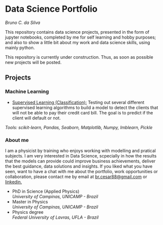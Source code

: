 # Data Science Portfolio 
*Bruno C. da Silva*

This repository contains data science projects, presented in the form of jupyter notebooks, completed by me for self learning and hobby purposes; and also 
to show a little bit about my work and data science skills, using mainly python.

This repository is currently under construction. Thus, as soon as possible new projects will be posted.<br/>


## Projects

### Machine Learning

- [Supervised Learning (Classification):](https://github.com/brcesar/Portfolio/tree/master/Supervised%20Learning%20:%20Classification%20-%20Credit%20Card%20Risk%20Evaluation) Testing out several different supervised learning algorithms to build a model to detect the clients that will not be able to pay their credit card bill. The goal is to predict if the client will default or not.

*Tools: scikit-learn, Pandas, Seaborn, Matplotlib, Numpy, Imblearn, Pickle*

### About me
 
I am a physicist by training who enjoys working with modelling and pratical subjects. I am very interested in Data Science, scpecially in how the results that the models can provide could improve business achievements, deliver the best guidance, data solutions and insights. If you liked what you have seen, want to have a chat with me about the portfolio, work opportunities or collaboration, please contact me by email at br.cesar88@gmail.com or [linkedin.](https://www.linkedin.com/in/bruno-c-da-silva-6ba107136/)

- PhD in Science (Applied Physics)<br/>
*University of Campinas, UNICAMP - Brazil*
- Master in Physics<br/>
*University of Campinas, UNICAMP - Brazil*
- Physics degree<br/>
*Federal University of Lavras, UFLA - Brazil*




